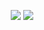 <p align="center">
    <img src="https://github-readme-stats-eight-theta.vercel.app/api/top-langs/?username=18845778092&layout=compact&langs_count=8&theme=algolia"/>
    <img src="https://github-readme-stats.anuraghazra1.vercel.app/api/pin/?username=18845778092&repo=18845778092.github.io&theme=algolia" />
</p>
